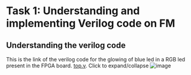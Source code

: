 # Task 1: Understanding and implementing Verilog code on FM
## Understanding the verilog code
This is the link of the verilog code for the glowing of blue led in a RGB led present in the FPGA board. [top.v](https://github.com/thesourcerer8/VSDSquadron_FM/blob/main/led_blue/top.v). 
<Module analysis>
  <Module analysis>Click to expand/collapse<Module analysis>
  ![image](https://github.com/user-attachments/assets/7b632343-e9e5-4bf4-abd4-3567b61b7afb)
